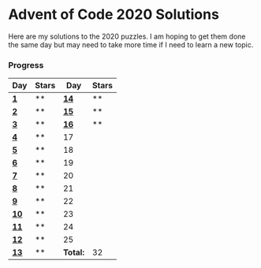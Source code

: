 # Advent of Code 2020 Solutions
Here are my solutions to the 2020 puzzles. I am hoping to get them done the same day but may need to take more time if I need to learn a new topic.

### Progress

| Day | Stars | Day | Stars |
| ------ | ------ | ------ | ------ |
| **[1](https://github.com/mariom100o/Advent-of-Code-Solutions/tree/main/2020/Day%201)**   | ** | **[14](https://github.com/mariom100o/Advent-of-Code-Solutions/tree/main/2020/Day%2014)** | ** |
| **[2](https://github.com/mariom100o/Advent-of-Code-Solutions/tree/main/2020/Day%202)**   | ** | **[15](https://github.com/mariom100o/Advent-of-Code-Solutions/tree/main/2020/Day%2015)** | ** |
| **[3](https://github.com/mariom100o/Advent-of-Code-Solutions/tree/main/2020/Day%203)**   | ** | **[16](https://github.com/mariom100o/Advent-of-Code-Solutions/tree/main/2020/Day%2016)** | ** |
| **[4](https://github.com/mariom100o/Advent-of-Code-Solutions/tree/main/2020/Day%204)**   | ** | 17 |  |
| **[5](https://github.com/mariom100o/Advent-of-Code-Solutions/tree/main/2020/Day%205)**   | ** | 18 |  |
| **[6](https://github.com/mariom100o/Advent-of-Code-Solutions/tree/main/2020/Day%206)**   | ** | 19 |  |
| **[7](https://github.com/mariom100o/Advent-of-Code-Solutions/tree/main/2020/Day%207)**   | ** | 20 |  |
| **[8](https://github.com/mariom100o/Advent-of-Code-Solutions/tree/main/2020/Day%208)**   | ** | 21 |  |
| **[9](https://github.com/mariom100o/Advent-of-Code-Solutions/tree/main/2020/Day%209)**   | ** | 22 |  |
| **[10](https://github.com/mariom100o/Advent-of-Code-Solutions/tree/main/2020/Day%2010)** | ** | 23 |  |
| **[11](https://github.com/mariom100o/Advent-of-Code-Solutions/tree/main/2020/Day%2011)** | ** | 24 |  |
| **[12](https://github.com/mariom100o/Advent-of-Code-Solutions/tree/main/2020/Day%2012)** | ** | 25 |  |
| **[13](https://github.com/mariom100o/Advent-of-Code-Solutions/tree/main/2020/Day%2013)** | ** | **Total:** | 32 |